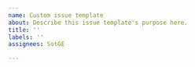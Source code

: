 ```yaml
---
name: Custom issue template
about: Describe this issue template's purpose here.
title: ''
labels: ''
assignees: SotGE

---
```


